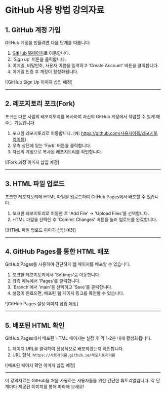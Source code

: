 # GitHub 사용 방법 강의자료

## 1. GitHub 계정 가입
GitHub 계정을 만들려면 다음 단계를 따릅니다:
1. [GitHub 홈페이지](https://github.com)로 이동합니다.
2. 'Sign up' 버튼을 클릭합니다.
3. 이메일, 비밀번호, 사용자 이름을 입력하고 'Create Account' 버튼을 클릭합니다.
4. 이메일 인증 후 계정이 활성화됩니다.

![GitHub Sign Up 이미지 삽입 예정]

---

## 2. 레포지토리 포크(Fork)
포크는 다른 사람의 레포지토리를 복사하여 자신의 GitHub 계정에서 작업할 수 있게 해주는 기능입니다.

1. 포크할 레포지토리로 이동합니다. (예: https://github.com/사용자이름/레포지토리이름)
2. 우측 상단에 있는 'Fork' 버튼을 클릭합니다.
3. 자신의 계정으로 복사된 레포지토리를 확인합니다.

![Fork 과정 이미지 삽입 예정]

---

## 3. HTML 파일 업로드
포크한 레포지토리에 HTML 파일을 업로드하여 GitHub Pages에서 배포할 수 있습니다.

1. 포크한 레포지토리로 이동한 후 'Add File' -> 'Upload Files'를 선택합니다.
2. HTML 파일을 선택한 후 'Commit Changes' 버튼을 눌러 업로드를 완료합니다.

![HTML 파일 업로드 이미지 삽입 예정]

---

## 4. GitHub Pages를 통한 HTML 배포
GitHub Pages를 사용하여 간단하게 웹 페이지를 배포할 수 있습니다.

1. 포크한 레포지토리에서 'Settings'로 이동합니다.
2. 좌측 메뉴에서 'Pages'를 클릭합니다.
3. 'Branch'에서 'main'을 선택하고 'Save'를 클릭합니다.
4. 설정이 완료되면, 배포된 웹 페이지 링크를 확인할 수 있습니다.

![GitHub Pages 설정 이미지 삽입 예정]

---

## 5. 배포된 HTML 확인
GitHub Pages에서 배포된 HTML 페이지는 설정 후 약 1-2분 내에 활성화됩니다.

1. 페이지 URL을 클릭하여 정상적으로 배포되었는지 확인합니다.
2. URL 형식: `https://사용자이름.github.io/레포지토리이름`

![배포된 페이지 확인 이미지 삽입 예정]

---

이 강의자료는 GitHub을 처음 사용하는 사용자들을 위한 간단한 튜토리얼입니다. 각 단계마다 제공된 이미지를 통해 따라해 보세요!
